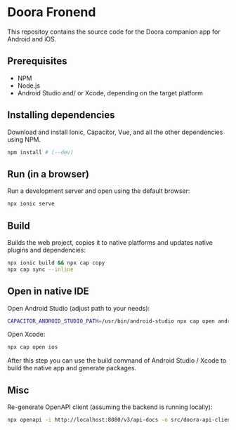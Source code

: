 # Doora Fronend
This repositoy contains the source code for the Doora companion app for Android and iOS.
## Prerequisites
- NPM 
- Node.js
- Android Studio and/ or Xcode, depending on the target platform
## Installing dependencies
Download and install Ionic, Capacitor, Vue, and all the other dependencies using NPM. 
```bash
npm install # (--dev)
```

## Run (in a browser)
Run a development server and open using the default browser:
```bash
npx ionic serve
```

## Build
Builds the web project, copies it to native platforms and updates native plugins and dependencies:
```bash
npx ionic build && npx cap copy
npx cap sync --inline
```

## Open in native IDE
Open Android Studio (adjust path to your needs): 
```bash
CAPACITOR_ANDROID_STUDIO_PATH=/usr/bin/android-studio npx cap open android                                                                                                               
```

Open Xcode: 
```bash
npx cap open ios                                                                                                               
```

After this step you can use the build command of Android Studio / Xcode to build the native app and generate packages.

## Misc


Re-generate OpenAPI client (assuming the backend is running locally):
```bash
npx openapi -i http://localhost:8080/v3/api-docs -o src/doora-api-client
```
